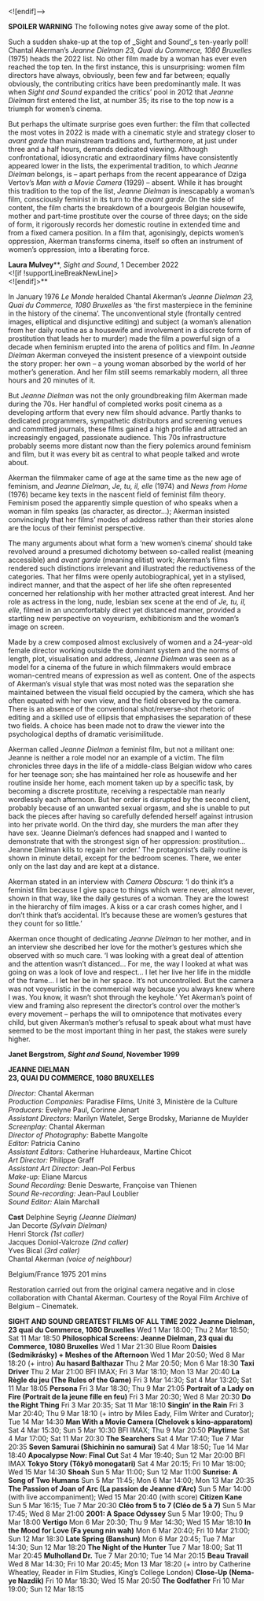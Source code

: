 
<![endif]-->

**SPOILER WARNING** The following notes give away some of the plot.

Such a sudden shake-up at the top of _Sight and Sound’_s ten-yearly poll! Chantal Akerman’s _Jeanne Dielman  23, Quai du Commerce, 1080 Bruxelles_ (1975) heads the 2022 list. No other film made by a woman has ever even reached the top ten. In the first instance, this is unsurprising: women film directors have always, obviously, been few and far between; equally obviously, the contributing critics have been predominantly male. It was when _Sight and Sound_ expanded the critics’ pool in 2012 that _Jeanne Dielman_ first entered the list, at number 35; its rise to the top now is a triumph for women’s cinema.

But perhaps the ultimate surprise goes even further: the film that collected the most votes in 2022 is made with a cinematic style and strategy closer to _avant garde_ than mainstream traditions and, furthermore, at just under three and a half hours, demands dedicated viewing. Although confrontational, idiosyncratic and extraordinary films have consistently appeared lower in the lists, the experimental tradition, to which _Jeanne Dielman_ belongs, is – apart perhaps from the recent appearance of Dziga Vertov’s _Man with a Movie Camera_ (1929) – absent. While it has brought this tradition to the top of the list, _Jeanne Dielman_ is inescapably a woman’s film, consciously feminist in its turn to the _avant garde_. On the side of content, the film charts the breakdown of a bourgeois Belgian housewife, mother and part-time prostitute over the course of three days; on the side of form, it rigorously records her domestic routine in extended time and from a fixed camera position. In a film that, agonisingly, depicts women’s oppression, Akerman transforms cinema, itself so often an instrument of women’s oppression, into a liberating force.

**Laura Mulvey****, _Sight and Sound_, 1 December 2022  
<![if !supportLineBreakNewLine]>  
<![endif]>**

In January 1976 _Le Monde_ heralded Chantal Akerman’s _Jeanne Dielman  23, Quai du Commerce, 1080 Bruxelles_ as ‘the first masterpiece in the feminine in the history of the cinema’. The unconventional style (frontally centred images, elliptical and disjunctive editing) and subject (a woman’s alienation from her daily routine as a housewife and involvement in a discrete form of prostitution that leads her to murder) made the film a powerful sign of a decade when feminism erupted into the arena of politics and film. In _Jeanne Dielman_ Akerman conveyed the insistent presence of a viewpoint outside the story proper: her own – a young woman absorbed by the world of her mother’s generation. And her film still seems remarkably modern, all three hours and 20 minutes of it.

But _Jeanne Dielman_ was not the only groundbreaking film Akerman made during the 70s. Her handful of completed works posit cinema as a developing artform that every new film should advance. Partly thanks to dedicated programmers, sympathetic distributors and screening venues and committed journals, these films gained a high profile and attracted an increasingly engaged, passionate audience. This 70s infrastructure probably seems more distant now than the fiery polemics around feminism and film, but it was every bit as central to what people talked and wrote about.

Akerman the filmmaker came of age at the same time as the new age of feminism, and _Jeanne Dielman_, _Je, tu, il, elle_ (1974) and _News from Home_ (1976) became key texts in the nascent field of feminist film theory. Feminism posed the apparently simple question of who speaks when a woman in film speaks (as character, as director…); Akerman insisted convincingly that her films’ modes of address rather than their stories alone are the locus of their feminist perspective.

The many arguments about what form a ‘new women’s cinema’ should take revolved around a presumed dichotomy between so-called realist (meaning accessible) and _avant garde_ (meaning elitist) work; Akerman’s films rendered such distinctions irrelevant and illustrated the reductiveness of the categories. That her films were openly autobiographical, yet in a stylised, indirect manner, and that the aspect of her life she often represented concerned her relationship with her mother attracted great interest. And her role as actress in the long, nude, lesbian sex scene at the end of _Je, tu, il, elle_, filmed in an uncomfortably direct yet distanced manner, provided a startling new perspective on voyeurism, exhibitionism and the woman’s image on screen.

Made by a crew composed almost exclusively of women and a 24-year-old female director working outside the dominant system and the norms of length, plot, visualisation and address, _Jeanne Dielman_ was seen as a model for a cinema of the future in which filmmakers would embrace woman-centred means of expression as well as content. One of the aspects of Akerman’s visual style that was most noted was the separation she maintained between the visual field occupied by the camera, which she has often equated with her own view, and the field observed by the camera. There is an absence of the conventional shot/reverse-shot rhetoric of editing and a skilled use of ellipsis that emphasises the separation of these two fields. A choice has been made not to draw the viewer into the psychological depths of dramatic verisimilitude.

Akerman called _Jeanne Dielman_ a feminist film, but not a militant one: Jeanne is neither a role model nor an example of a victim. The film chronicles three days in the life of a middle-class Belgian widow who cares for her teenage son; she has maintained her role as housewife and her routine inside her home, each moment taken up by a specific task, by becoming a discrete prostitute, receiving a respectable man nearly wordlessly each afternoon. But her order is disrupted by the second client, probably because of an unwanted sexual orgasm, and she is unable to put back the pieces after having so carefully defended herself against intrusion into her private world. On the third day, she murders the man after they have sex. ‘Jeanne Dielman’s defences had snapped and I wanted to demonstrate that with the strongest sign of her oppression: prostitution… Jeanne Dielman kills to regain her order.’ The protagonist’s daily routine is shown in minute detail, except for the bedroom scenes. There, we enter only on the last day and are kept at a distance.

Akerman stated in an interview with _Camera Obscura_: ‘I do think it’s a feminist film because I give space to things which were never, almost never, shown in that way, like the daily gestures of a woman. They are the lowest in the hierarchy of film images. A kiss or a car crash comes higher, and I don’t think that’s accidental. It’s because these are women’s gestures that they count for so little.’

Akerman once thought of dedicating _Jeanne Dielman_ to her mother, and in an interview she described her love for the mother’s gestures which she observed with so much care. ‘I was looking with a great deal of attention and the attention wasn’t distanced… For me, the way I looked at what was going on was a look of love and respect… I let her live her life in the middle of the frame… I let her be in her space. It’s not uncontrolled. But the camera was not voyeuristic in the commercial way because you always knew where I was. You know, it wasn’t shot through the keyhole.’ Yet Akerman’s point of view and framing also represent the director’s control over the mother’s every movement – perhaps the will to omnipotence that motivates every child, but given Akerman’s mother’s refusal to speak about what must have seemed to be the most important thing in her past, the stakes were surely higher.

**Janet Bergstrom, _Sight and Sound_, November 1999**

**JEANNE DIELMAN  
23, QUAI DU COMMERCE, 1080 BRUXELLES**

_Director:_ Chantal Akerman  
_Production Companies:_ Paradise Films, Unité 3, Ministère de la Culture  
_Producers:_ Evelyne Paul, Corinne Jenart  
_Assistant Directors:_ Marilyn Watelet, Serge Brodsky, Marianne de Muylder  
_Screenplay:_ Chantal Akerman  
_Director of Photography:_ Babette Mangolte  
_Editor:_ Patricia Canino  
_Assistant Editors:_ Catherine Huhardeaux, Martine Chicot  
_Art Director:_ Philippe Graff  
_Assistant Art Director:_ Jean-Pol Ferbus  
_Make-up:_ Eliane Marcus  
_Sound Recording:_ Benie Deswarte, Françoise van Thienen  
_Sound Re-recording:_ Jean-Paul Loublier  
_Sound Editor:_ Alain Marchall  


**Cast**
Delphine Seyrig _(Jeanne Dielman)_  
Jan Decorte _(Sylvain Dielman)_  
Henri Storck _(1st caller)_  
Jacques Doniol-Valcroze _(2nd caller)_  
Yves Bical _(3rd caller)_  
Chantal Akerman _(voice of neighbour)_

  
Belgium/France 1975
201 mins

Restoration carried out from the original camera negative and in close collaboration with Chantal Akerman. Courtesy of the Royal Film Archive of Belgium – Cinematek.

**SIGHT AND SOUND GREATEST FILMS OF ALL TIME 2022**
**Jeanne Dielman, 23 quai du Commerce, 1080 Bruxelles**
Wed 1 Mar 18:00; Thu 2 Mar 18:50; Sat 11 Mar 18:50
**Philosophical Screens: Jeanne Dielman, 23 quai du Commerce, 1080 Bruxelles**
Wed 1 Mar 21:30 Blue Room
**Daisies (Sedmikrásky) + Meshes of the Afternoon**
Wed 1 Mar 20:50; Wed 8 Mar 18:20 (+ intro)
**Au hasard Balthazar**
Thu 2 Mar 20:50; Mon 6 Mar 18:30
**Taxi Driver**
Thu 2 Mar 21:00 BFI IMAX; Fri 3 Mar 18:10; Mon 13 Mar 20:40
**La Règle du jeu (The Rules of the Game)**
Fri 3 Mar 14:30; Sat 4 Mar 13:20; Sat 11 Mar 18:05
**Persona**
Fri 3 Mar 18:30; Thu 9 Mar 21:05
**Portrait of a Lady on Fire (Portrait de la jeune fille en feu)**
Fri 3 Mar 20:30; Wed 8 Mar 20:30
**Do the Right Thing**
Fri 3 Mar 20:35; Sat 11 Mar 18:10
**Singin’ in the Rain**
Fri 3 Mar 20:40; Thu 9 Mar 18:10 (+ intro by Miles Eady, Film Writer and Curator); Tue 14 Mar 14:30
**Man With a Movie Camera (Chelovek s kino-apparatom)**
Sat 4 Mar 15:30; Sun 5 Mar 10:30 BFI IMAX; Thu 9 Mar 20:50
**Playtime**
Sat 4 Mar 17:00; Sat 11 Mar 20:30
**The Searchers**
Sat 4 Mar 17:40; Tue 7 Mar 20:35
**Seven Samurai (Shichinin no samurai)**
Sat 4 Mar 18:50; Tue 14 Mar 18:40
**Apocalypse Now: Final Cut**
Sat 4 Mar 19:40; Sun 12 Mar 20:00 BFI IMAX
**Tokyo Story (Tôkyô monogatari)**
Sat 4 Mar 20:15; Fri 10 Mar 18:00; Wed 15 Mar 14:30
**Shoah**
Sun 5 Mar 11:00; Sun 12 Mar 11:00
**Sunrise: A Song of Two Humans**
Sun 5 Mar 11:45; Mon 6 Mar 14:00; Mon 13 Mar 20:35
**The Passion of Joan of Arc (La passion de Jeanne d’Arc)**
Sun 5 Mar 14:00 (with live accompaniment); Wed 15 Mar 20:40 (with score)
**Citizen Kane**
Sun 5 Mar 16:15; Tue 7 Mar 20:30
**Cléo from 5 to 7 (Cléo de 5 à 7)**
Sun 5 Mar 17:45; Wed 8 Mar 21:00
**2001: A Space Odyssey**
Sun 5 Mar 19:00; Thu 9 Mar 18:00
**Vertigo**
Mon 6 Mar 20:30; Thu 9 Mar 14:30; Wed 15 Mar 18:10
**In the Mood for Love (Fa yeung nin wah)**
Mon 6 Mar 20:40; Fri 10 Mar 21:00; Sun 12 Mar 18:30
**Late Spring (Banshun)**
Mon 6 Mar 20:45; Tue 7 Mar 14:30; Sun 12 Mar 18:20
**The Night of the Hunter**
Tue 7 Mar 18:00; Sat 11 Mar 20:45
**Mulholland Dr.**
Tue 7 Mar 20:10; Tue 14 Mar 20:15
**Beau Travail**
Wed 8 Mar 14:30; Fri 10 Mar 20:45; Mon 13 Mar 18:20 (+ intro by Catherine Wheatley, Reader in Film Studies, King’s College London)
**Close-Up (Nema-ye Nazdik)**
Fri 10 Mar 18:30; Wed 15 Mar 20:50
**The Godfather**
Fri 10 Mar 19:00; Sun 12 Mar 18:15
<!--stackedit_data:
eyJoaXN0b3J5IjpbNDIxMDI0MTc5XX0=
-->